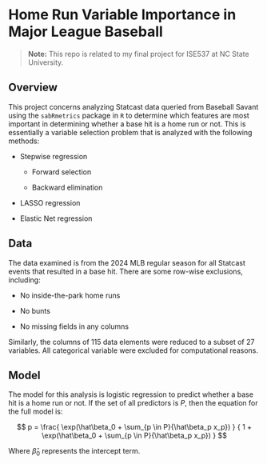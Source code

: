 # Home Run Variable Importance in Major League Baseball

> **Note:** This repo is related to my final project for ISE537 at NC State University.

## Overview

This project concerns analyzing Statcast data queried from Baseball Savant using the `sabRmetrics` package in `R` to determine which features are most important in determining whether a base hit is a home run or not. This is essentially a variable selection problem that is analyzed with the following methods:

-   Stepwise regression

    -   Forward selection

    -   Backward elimination

-   LASSO regression

-   Elastic Net regression

## Data

The data examined is from the 2024 MLB regular season for all Statcast events that resulted in a base hit. There are some row-wise exclusions, including:

-   No inside-the-park home runs

-   No bunts

-   No missing fields in any columns

Similarly, the columns of 115 data elements were reduced to a subset of 27 variables. All categorical variable were excluded for computational reasons.

## Model

The model for this analysis is logistic regression to predict whether a base hit is a home run or not. If the set of all predictors is $P$, then the equation for the full model is:

$$
p = 
\frac{
\exp(\hat\beta_0 + \sum_{p \in P}{\hat\beta_p x_p})
}
{
1 + \exp(\hat\beta_0 + \sum_{p \in P}{\hat\beta_p x_p})
}
$$

Where $\hat\beta_0$ represents the intercept term.
